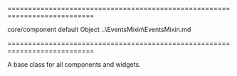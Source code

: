 <!--**
/*-------------------------------------------
    Auto-generated file. Do not modify.
-------------------------------------------

**-->
===========================================================================
<!--hidden--><!--/hidden-->
<!--module-->core/component<!--/module-->
<!--export-->default<!--/export-->
<!--type-->Object<!--/type-->
<!--inherits-->..\EventsMixin\EventsMixin.md<!--/inherits-->
===========================================================================

<!--shortDescription-->
A base class for all components and widgets.
<!--/shortDescription-->

<!--fullDescription-->

<!--/fullDescription-->